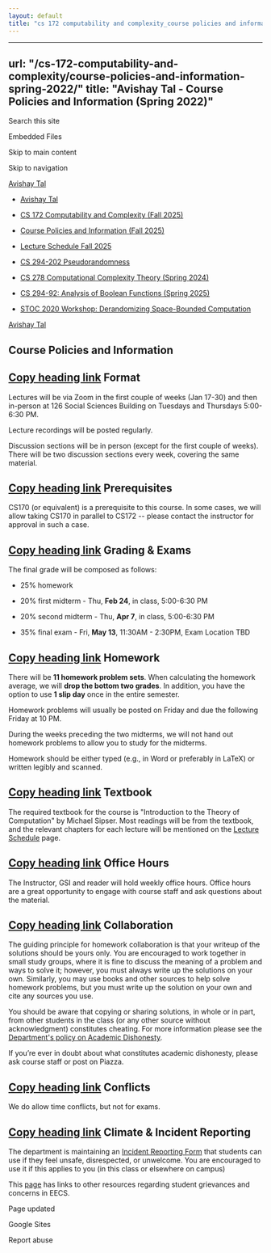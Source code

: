 ```yaml
---
layout: default
title: "cs 172 computability and complexity_course policies and information spring 2022"
---
```


---
url: "/cs-172-computability-and-complexity/course-policies-and-information-spring-2022/"
title: "Avishay Tal - Course Policies and Information (Spring 2022)"
---

Search this site

Embedded Files

Skip to main content

Skip to navigation

[Avishay Tal](/avishay-tal/)

- [Avishay Tal](/avishay-tal/)

- [CS 172 Computability and Complexity (Fall 2025)](/cs172-Fall25/)





- [Course Policies and Information (Fall 2025)](/cs172-Fall25/course-policies-and-information-fall-2025/)

- [Lecture Schedule Fall 2025](/cs172-Fall25/lecture-schedule-fall-2025/)


- [CS 294-202 Pseudorandomness](/pseudorandomness/)

- [CS 278 Computational Complexity Theory (Spring 2024)](/cs-278-computational-complexity-theory-spring-2024/)

- [CS 294-92: Analysis of Boolean Functions (Spring 2025)](/cs-294-92-analysis-of-boolean-functions-spring-2025/)

- [STOC 2020 Workshop: Derandomizing Space-Bounded Computation](/stoc-2020-workshop-derandomizing-space-bounded-computation/)


[Avishay Tal](/avishay-tal/)

## **Course Policies and Information**

## [Copy heading link](/cs-172-computability-and-complexity/course-policies-and-information-spring-2022/\#h.53fdvk35jb4a)    **Format**

Lectures will be via Zoom in the first couple of weeks (Jan 17-30) and then in-person at 126 Social Sciences Building on Tuesdays and Thursdays 5:00-6:30 PM.

Lecture recordings will be posted regularly.

Discussion sections will be in person (except for the first couple of weeks). There will be two discussion sections every week, covering the same material.

## [Copy heading link](/cs-172-computability-and-complexity/course-policies-and-information-spring-2022/\#h.54pxos8a8qx1)    **Prerequisites**

CS170 (or equivalent) is a prerequisite to this course. In some cases, we will allow taking CS170 in parallel to CS172 -- please contact the instructor for approval in such a case.

## [Copy heading link](/cs-172-computability-and-complexity/course-policies-and-information-spring-2022/\#h.m6k1m8s6z26m)    **Grading & Exams**

The final grade will be composed as follows:

- 25% homework

- 20% first midterm - Thu, **Feb 24**, in class, 5:00-6:30 PM

- 20% second midterm - Thu, **Apr 7**, in class, 5:00-6:30 PM

- 35% final exam - Fri, **May 13**, 11:30AM - 2:30PM, Exam Location TBD


## [Copy heading link](/cs-172-computability-and-complexity/course-policies-and-information-spring-2022/\#h.3fgw644wf09d)    **Homework**

There will be **11 homework problem sets**. When calculating the homework average, we will **drop the bottom two grades**. In addition, you have the option to use **1 slip day** once in the entire semester.

Homework problems will usually be posted on Friday and due the following Friday at 10 PM.

During the weeks preceding the two midterms, we will not hand out homework problems to allow you to study for the midterms.

Homework should be either typed (e.g., in Word or preferably in LaTeX) or written legibly and scanned.

## [Copy heading link](/cs-172-computability-and-complexity/course-policies-and-information-spring-2022/\#h.6th2pfs83fes)    **Textbook**

The required textbook for the course is "Introduction to the Theory of Computation" by Michael Sipser. Most readings will be from the textbook, and the relevant chapters for each lecture will be mentioned on the [Lecture Schedule](/cs-172-computability-and-complexity/lecture-schedule-spring-2022/) page.

## [Copy heading link](/cs-172-computability-and-complexity/course-policies-and-information-spring-2022/\#h.c8ogaiuu595u)    **Office Hours**

The Instructor, GSI and reader will hold weekly office hours. Office hours are a great opportunity to engage with course staff and ask questions about the material.

## [Copy heading link](/cs-172-computability-and-complexity/course-policies-and-information-spring-2022/\#h.5axupw3x9po6)    **Collaboration**

The guiding principle for homework collaboration is that your writeup of the solutions should be yours only. You are encouraged to work together in small study groups, where it is fine to discuss the meaning of a problem and ways to solve it; however, you must always write up the solutions on your own. Similarly, you may use books and other sources to help solve homework problems, but you must write up the solution on your own and cite any sources you use.

You should be aware that copying or sharing solutions, in whole or in part, from other students in the class (or any other source without acknowledgment) constitutes cheating. For more information please see the [Department's policy on Academic Dishonesty](https://www.google.com/url?q=https%3A%2F%2Feecs.berkeley.edu%2Fresources%2Fstudents%2Facademic-dishonesty&sa=D&sntz=1&usg=AOvVaw1oNWoEoSyDmyMc2kDHnghN).

If you’re ever in doubt about what constitutes academic dishonesty, please ask course staff or post on Piazza.

## [Copy heading link](/cs-172-computability-and-complexity/course-policies-and-information-spring-2022/\#h.o28gsegp8jzu)    **Conflicts**

We do allow time conflicts, but not for exams.

## [Copy heading link](/cs-172-computability-and-complexity/course-policies-and-information-spring-2022/\#h.jr9g8z5qmsd0)    **Climate & Incident Reporting**

The department is maintaining an [Incident Reporting Form](http://www.google.com/url?q=http%3A%2F%2Feecs.link%2Fclimate&sa=D&sntz=1&usg=AOvVaw1y6raCRdKMYV5Hkyujtgfo) that students can use if they feel unsafe, disrespected, or unwelcome. You are encouraged to use it if this applies to you (in this class or elsewhere on campus)

This [page](https://www.google.com/url?q=https%3A%2F%2Feecs.berkeley.edu%2Fresources%2Fstudents%2Fgrievances&sa=D&sntz=1&usg=AOvVaw0AWIRpUjZ6ZFu2hnzLpOQ4) has links to other resources regarding student grievances and concerns in EECS.

Page updated

Google Sites

Report abuse